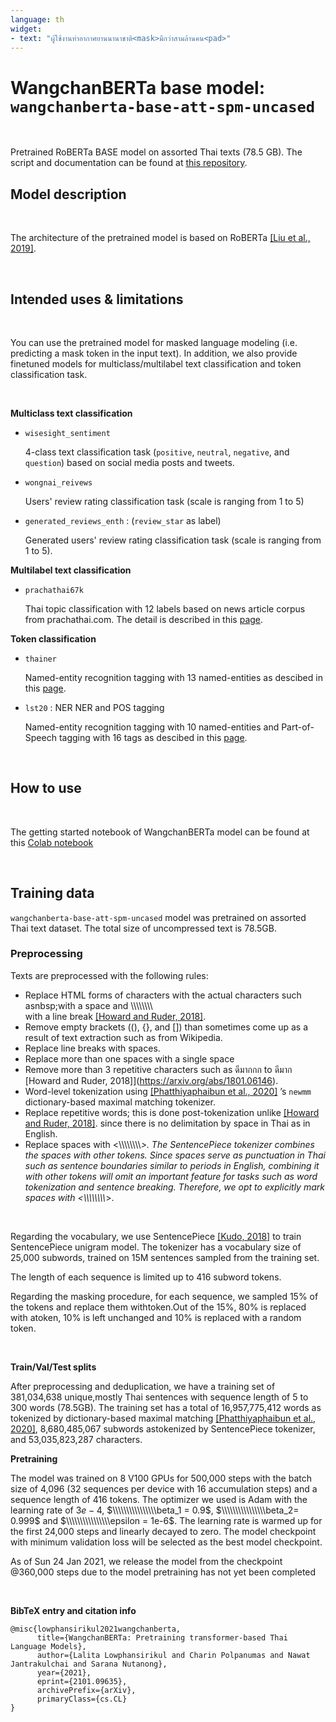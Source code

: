 ```yaml
---
language: th
widget:
- text: "ผู้ใช้งานท่าอากาศยานนานาชาติ<mask>มีกว่าสามล้านคน<pad>"
---
```


# WangchanBERTa base model: `wangchanberta-base-att-spm-uncased`

<br>

Pretrained RoBERTa BASE model on assorted Thai texts (78.5 GB).
The script and documentation can be found at [this repository](https://github.com/vistec-AI/thai2transformers).
<br>

## Model description

<br>

The architecture of the pretrained model is based on RoBERTa [[Liu et al., 2019]](https://arxiv.org/abs/1907.11692). 

<br>


## Intended uses & limitations

<br>

You can use the pretrained model for masked language modeling (i.e. predicting a mask token in the input text). In addition, we also provide finetuned models for multiclass/multilabel text classification and token classification task.

<br>

**Multiclass text classification**


-  `wisesight_sentiment` 
     
    4-class text classification task (`positive`, `neutral`, `negative`, and `question`) based on social media posts and tweets.

-  `wongnai_reivews` 

    Users' review rating classification task (scale is ranging from 1 to 5)

-  `generated_reviews_enth` : (`review_star` as label)

    Generated users' review rating classification task (scale is ranging from 1 to 5).

**Multilabel text classification**

-  `prachathai67k`

    Thai topic classification with 12 labels based on news article corpus from prachathai.com. The detail is described in this [page](https://huggingface.co/datasets/prachathai67k).
    



**Token classification**

-  `thainer` 

    Named-entity recognition tagging with 13 named-entities as descibed in this [page](https://huggingface.co/datasets/thainer).

-  `lst20` : NER NER and POS tagging
 
     Named-entity recognition tagging with 10 named-entities and Part-of-Speech tagging with 16 tags as descibed in this [page](https://huggingface.co/datasets/lst20).

<br>

## How to use

<br>

The getting started notebook of WangchanBERTa model can be found at this [Colab notebook](https://colab.research.google.com/drive/1Kbk6sBspZLwcnOE61adAQo30xxqOQ9ko)

<br>

## Training data

`wangchanberta-base-att-spm-uncased` model was pretrained on assorted Thai text dataset. The total size of uncompressed text is 78.5GB.

### Preprocessing

Texts are preprocessed with the following rules:

- Replace HTML forms of characters with the actual characters such asnbsp;with a space and \\\\\\\\\\\\\\\\<br /> with a line break [[Howard and Ruder, 2018]](https://arxiv.org/abs/1801.06146).
- Remove empty brackets ((), {}, and []) than sometimes come up as a result of text extraction such as from Wikipedia.
- Replace line breaks with spaces.
- Replace more than one spaces with a single space
- Remove more than 3 repetitive characters such as ดีมากกก to ดีมาก [Howard and Ruder, 2018]](https://arxiv.org/abs/1801.06146).
- Word-level tokenization using [[Phatthiyaphaibun et al., 2020]](https://zenodo.org/record/4319685#.YA4xEGQzaDU) ’s `newmm` dictionary-based maximal matching tokenizer.
- Replace repetitive words; this is done post-tokenization unlike [[Howard and Ruder, 2018]](https://arxiv.org/abs/1801.06146). since there is no delimitation by space in Thai as in English.
- Replace spaces with <\\\\\\\\\\\\\\\\_>. The SentencePiece tokenizer combines the spaces with other tokens. Since spaces serve as punctuation in Thai such as sentence boundaries similar to periods in English, combining it with other tokens will omit an important feature for tasks such as word tokenization and sentence breaking. Therefore, we opt to explicitly mark spaces with <\\\\\\\\\\\\\\\\_>.

<br>


Regarding the vocabulary, we use SentencePiece [[Kudo, 2018]](https://arxiv.org/abs/1808.06226) to train SentencePiece unigram model.
The tokenizer has a vocabulary size of 25,000 subwords, trained on 15M sentences  sampled from the training set.


The length of each sequence is limited up to 416 subword tokens.

Regarding the masking procedure, for each sequence, we sampled 15% of the tokens and replace them with<mask>token.Out of the 15%, 80% is replaced with a<mask>token, 10% is left unchanged and 10% is replaced with a random token.

<br>

**Train/Val/Test splits**

After preprocessing and deduplication, we have a training set of 381,034,638 unique,mostly Thai sentences with sequence length of 5 to 300 words (78.5GB). The training set has a total of 16,957,775,412 words as tokenized by dictionary-based maximal matching [[Phatthiyaphaibun et al., 2020]](https://zenodo.org/record/4319685#.YA4xEGQzaDU), 8,680,485,067 subwords astokenized by SentencePiece tokenizer, and 53,035,823,287 characters.
<br>

**Pretraining**

The model was trained on 8 V100 GPUs for 500,000 steps with the batch size of 4,096 (32 sequences per device with 16 accumulation steps) and a sequence length of 416 tokens. The optimizer we used is Adam with the learning rate of $3e-4$, $\\\\\\\\\\\\\\\\beta_1 = 0.9$, $\\\\\\\\\\\\\\\\beta_2= 0.999$ and $\\\\\\\\\\\\\\\\epsilon = 1e-6$. The learning rate is warmed up for the first 24,000 steps and linearly decayed to zero. The model checkpoint with minimum validation loss will be selected as the best model checkpoint. 

As of Sun 24 Jan 2021, we release the model from the checkpoint @360,000 steps due to the model pretraining has not yet been completed

<br>

**BibTeX entry and citation info**

```
@misc{lowphansirikul2021wangchanberta,
      title={WangchanBERTa: Pretraining transformer-based Thai Language Models}, 
      author={Lalita Lowphansirikul and Charin Polpanumas and Nawat Jantrakulchai and Sarana Nutanong},
      year={2021},
      eprint={2101.09635},
      archivePrefix={arXiv},
      primaryClass={cs.CL}
}
```
